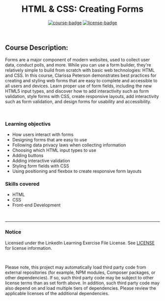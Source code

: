 <div align="center">

# HTML & CSS: Creating Forms

[![course-badge]][course-link]
[![license-badge]][LICENSE]

</div>

<!-- badge info -->
[course-badge]:https://img.shields.io/badge/learning-HTML%20&%20CSS-white?logo=Linkedin&labelColor=blue&style=for-the-badge
[course-link]:https://www.linkedin.com/learning/html-css-creating-forms "HTML & CSS: Creating Forms"
[license-badge]:https://img.shields.io/badge/learning-license-success?logo=Linkedin&labelColor=black&style=for-the-badge

<br>

## Course Description:
Forms are a major component of modern websites, used to collect user data, conduct polls, and more. While you can use a form builder, they're relatively simple to build from scratch with basic web technologies: HTML and CSS. In this course, Clarissa Peterson demonstrates best practices for creating and styling web forms that are easy to complete and accessible to all users and devices. Learn proper use of form fields, including the new HTML5 input types, and discover how to add interactivity such as form validation, style forms with CSS, create responsive layouts, add interactivity such as form validation, and design forms for usability and accessibility.

<br>

### Learning objectivs
- How users interact with forms
- Designing forms that are easy to use
- Following data privacy laws when collecting information
- Choosing which HTML input types to use
- Adding buttons
- Adding interactive validation
- Styling form fields with CSS
- Using positioning and flexbox to create responsive form layouts

### Skills covered
- HTML
- CSS
- Front-end Development

<br>

---
### Notice
Licensed under the LinkedIn Learning Exercise File License. See [LICENSE] for license information.

<br>

Please note, this project may automatically load third party code from external repositories (for example, NPM modules, Composer packages, or other dependencies). If so, such third party code may be subject to other license terms than as set forth above. In addition, such third party code may also depend on and load multiple tiers of dependencies. Please review the applicable licenses of the additional dependencies.

[LICENSE]:../../LICENSE "LinkedIn Learning License"